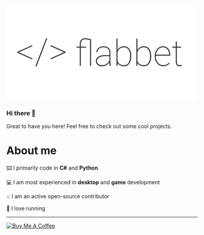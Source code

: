 <img src="https://github.com/flabbet/flabbet/blob/master/top.png" width="500"></img>

### Hi there 👋

Great to have you here! Feel free to check out some cool projects.

# About me

⌨️ I primarily code in **C#** and **Python**.

💻 I am most experienced in **desktop** and **game** development

💡 I am an active open-source contributor

👟 I love running

------

<a href="https://www.buymeacoffee.com/flabbet" target="_blank"><img src="https://cdn.buymeacoffee.com/buttons/default-orange.png" alt="Buy Me A Coffee" width="125"></a>
